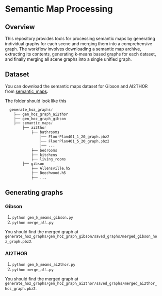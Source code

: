 # Semantic Map Processing

## Overview

This repository provides tools for processing semantic maps by generating individual graphs for each scene and merging them into a comprehensive graph. The workflow involves downloading a semantic map archive, extracting its contents, generating k-means based graphs for each dataset, and finally merging all scene graphs into a single unified graph.

## Dataset

You can download the semantic maps dataset for Gibson and AI2THOR from [semantic_maps](https://!!!!!!!!!!).

The folder should look like this
```python
  generate_hoz_graphs/ 
    ├── gen_hoz_graph_ai2thor
    ├── gen_hoz_graph_gibson
    ├── semantic_maps/
        ├── ai2thor
            ├── bathrooms
                ├── FloorPlan401_1_20_graph.pbz2
                ├── FloorPlan401_5_20_graph.pbz2
                ├── ...
            ├── bedrooms
            ├── kitchens
            ├── living_rooms
        ├── gibson
            ├── Allensville.h5
            ├── Beechwood.h5
            ├── ...
```

## Generating graphs

### Gibson
1. `python gen_k_means_gibson.py`
2. `python merge_all.py`

You should find the merged graph at `generate_hoz_graphs/gen_hoz_graph_gibson/saved_graphs/merged_gibson_hoz_graph.pbz2`.

### AI2THOR
1. `python gen_k_means_ai2thor.py`
2. `python merge_all.py`

You should find the merged graph at `generate_hoz_graphs/gen_hoz_graph_ai2thor/saved_graphs/merged_ai2thor_hoz_graph.pbz2`.
